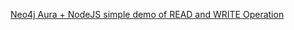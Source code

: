 [Neo4j Aura + NodeJS simple demo of READ and WRITE Operation](https://sandeepamarnath.atlassian.net/wiki/spaces/KB/pages/8650756/Exploring+Neo4j+Aura+Creating+Nodes+to+Access+in+nodeJs)
